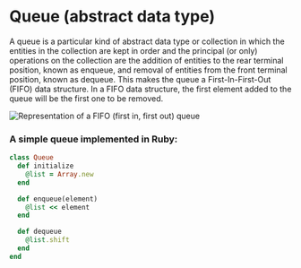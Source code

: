 # Queue (abstract data type)

 A queue is a particular kind of abstract data type or collection in which the entities in the collection are kept in order and the principal (or only) operations on the collection are the addition of entities to the rear terminal position, known as enqueue, and removal of entities from the front terminal position, known as dequeue. This makes the queue a First-In-First-Out (FIFO) data structure. In a FIFO data structure, the first element added to the queue will be the first one to be removed.

 ![Representation of a FIFO (first in, first out) queue](https://upload.wikimedia.org/wikipedia/commons/5/52/Data_Queue.svg)

### A simple queue implemented in Ruby:

```ruby
class Queue
  def initialize
    @list = Array.new
  end

  def enqueue(element)
    @list << element
  end

  def dequeue
    @list.shift
  end
end
```
